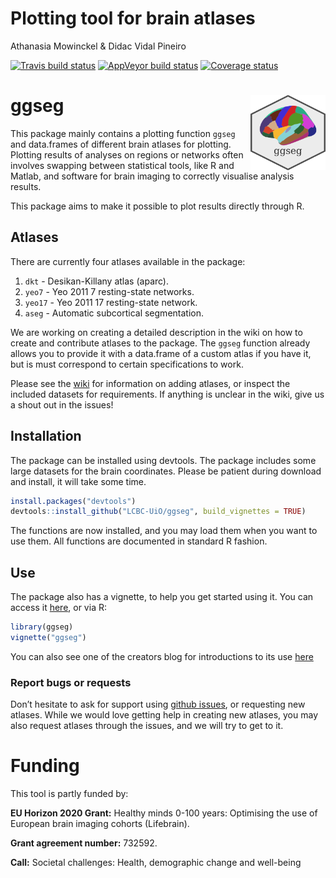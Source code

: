 Plotting tool for brain atlases
================
Athanasia Mowinckel & Didac Vidal Pineiro

[![Travis build
status](https://travis-ci.com/LCBC-UiO/ggseg.svg?branch=master)](https://travis-ci.com/LCBC-UiO/ggseg)
[![AppVeyor build
status](https://ci.appveyor.com/api/projects/status/github/LCBC-UiO/ggseg?branch=master&svg=true)](https://ci.appveyor.com/project/LCBC-UiO/ggseg)
[![Coverage
status](https://codecov.io/gh/LCBC-UiO/ggseg/branch/master/graph/badge.svg)](https://codecov.io/github/LCBC-UiO/ggseg?branch=master)

# ggseg <img src="man/img/logo.png" align="right" alt="" width="120" />

This package mainly contains a plotting function `ggseg` and data.frames
of different brain atlases for plotting. Plotting results of analyses on
regions or networks often involves swapping between statistical tools,
like R and Matlab, and software for brain imaging to correctly visualise
analysis results.

This package aims to make it possible to plot results directly through
R.

## Atlases

There are currently four atlases available in the package:

1.  `dkt` - Desikan-Killany atlas (aparc).  
2.  `yeo7` - Yeo 2011 7 resting-state networks.  
3.  `yeo17` - Yeo 2011 17 resting-state network.  
4.  `aseg` - Automatic subcortical segmentation.

We are working on creating a detailed description in the wiki on how to
create and contribute atlases to the package. The `ggseg` function
already allows you to provide it with a data.frame of a custom atlas if
you have it, but is must correspond to certain specifications to work.

Please see the
[wiki](https://github.com/LCBC-UiO/ggseg/wiki/Creating-and-contributing-atlases)
for information on adding atlases, or inspect the included datasets for
requirements. If anything is unclear in the wiki, give us a shout out in
the issues\!

## Installation

The package can be installed using devtools. The package includes some
large datasets for the brain coordinates. Please be patient during
download and install, it will take some time.

``` r
install.packages("devtools")
devtools::install_github("LCBC-UiO/ggseg", build_vignettes = TRUE)
```

The functions are now installed, and you may load them when you want to
use them. All functions are documented in standard R fashion.

## Use

The package also has a vignette, to help you get started using it. You
can access it [here](https://lcbc-uio.github.io/ggseg/ggseg.html), or
via R:

``` r
library(ggseg)
vignette("ggseg")
```

You can also see one of the creators blog for introductions to its use
[here](https://drmowinckels.io/blog/introducing-the-ggseg-r-package-for-brain-segmentations/)

### Report bugs or requests

Don’t hesitate to ask for support using [github
issues](https://github.com/LCBC-UiO/ggseg/issues), or requesting new
atlases. While we would love getting help in creating new atlases, you
may also request atlases through the issues, and we will try to get to
it.

# Funding

This tool is partly funded by:

**EU Horizon 2020 Grant:** Healthy minds 0-100 years: Optimising the use
of European brain imaging cohorts (Lifebrain).

**Grant agreement number:** 732592.

**Call:** Societal challenges: Health, demographic change and well-being
